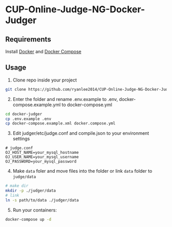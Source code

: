 # CUP-Online-Judge-NG-Docker-Judger

## Requirements
Install [Docker](https://get.docker.com/) and [Docker Compose](https://docs.docker.com/compose/install/)

## Usage
1. Clone repo inside your project
```bash
git clone https://github.com/ryanlee2014/CUP-Online-Judge-NG-Docker-Judger.git docker-judger
```

2. Enter the folder and rename .env.example to .env, docker-compose.example.yml to docker-compose.yml
```bash
cd docker-judger
cp .env.example .env
cp docker-compose.example.xml docker.compose.yml
```

3. Edit judger/etc/judge.conf and compile.json to your environment settings
```text
# judge.conf
OJ_HOST_NAME=your_mysql_hostname
OJ_USER_NAME=your_mysql_username
OJ_PASSWORD=your_mysql_password
```

4. Make `data` foler and move files into the folder or link `data` folder to `judge/data`
```bash
# make dir
mkdir -p ./judger/data
# link
ln -s path/to/data ./judger/data
```

5. Run your containers:
```bash
docker-compose up -d
```